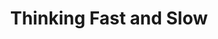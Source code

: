 ---
title: "Thinking Fast and Slow"
excerpt: Daniel Kahneman
permalink: /book-notes/Kahneman-Thinking-Fast-and-Slow/
author_profile: false
toc: true
toc_sticky: true
header:
  image: /assets/images/book-notes/Covers/thinking fast and slow.jpg
  teaser: /assets/images/book-notes/Covers/thinking fast and slow teaser.png
---